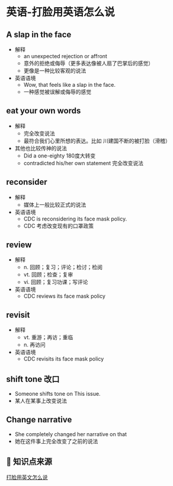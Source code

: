 # 英语-打脸用英语怎么说

## A slap in the face
* 解释
    * an unexpected rejection or affront
    * 意外的拒绝或侮辱（更多表达像被人扇了巴掌后的感觉）
    * 更像是一种比较客观的说法
* 英语语境
    * Wow, that feels like a slap in the face.
    * 一种感觉被误解或侮辱的感觉

## eat your own words
* 解释
    * 完全改变说法
    * 最符合我们心里所想的表达。比如 川建国不断的被打脸（滑稽）
* 其他也比较传神的说法
    * Did a one-eighty 180度大转变
    * contradicted his/her own statement 完全改变说法


## reconsider
* 解释
    * 媒体上一般比较正式的说法
* 英语语境
    * CDC is reconsidering its face mask policy.
    * CDC 考虑改变现有的口罩政策

## review
* 解释
    * n. 回顾；复习；评论；检讨；检阅
    * vt. 回顾；检查；复审
    * vi. 回顾；复习功课；写评论
* 英语语境
    * CDC reviews its face mask policy

## revisit
* 解释
    * vt. 重游；再访；重临
    * n. 再访问
* 英语语境
    * CDC revisits its face mask policy

## shift tone 改口
* Someone shifts tone on This issue.
* 某人在某事上改变说法

## Change narrative
* She completely changed her narrative on that
* 她在这件事上完全改变了之前的说法


## 🙏 知识点来源
[打脸用英文怎么说](https://www.youtube.com/watch?v=gElgIVUNgFE)